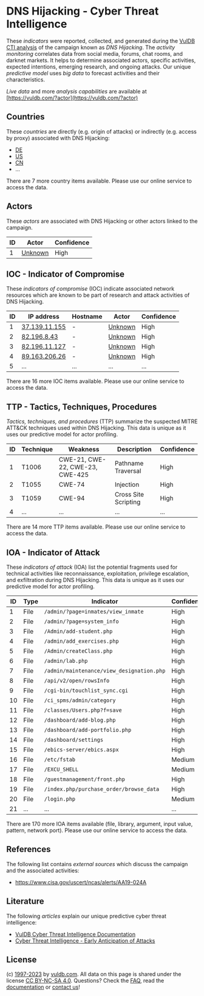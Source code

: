# DNS Hijacking - Cyber Threat Intelligence

These _indicators_ were reported, collected, and generated during the [VulDB CTI analysis](https://vuldb.com/?kb.cti) of the campaign known as _DNS Hijacking_. The _activity monitoring_ correlates data from social media, forums, chat rooms, and darknet markets. It helps to determine associated actors, specific activities, expected intentions, emerging research, and ongoing attacks. Our unique _predictive model_ uses _big data_ to forecast activities and their characteristics.

_Live data_ and more _analysis capabilities_ are available at [https://vuldb.com/?actor](https://vuldb.com/?actor)

## Countries

These _countries_ are directly (e.g. origin of attacks) or indirectly (e.g. access by proxy) associated with DNS Hijacking:

* [DE](https://vuldb.com/?country.de)
* [US](https://vuldb.com/?country.us)
* [CN](https://vuldb.com/?country.cn)
* ...

There are 7 more country items available. Please use our online service to access the data.

## Actors

These _actors_ are associated with DNS Hijacking or other actors linked to the campaign.

ID | Actor | Confidence
-- | ----- | ----------
1 | [Unknown](https://vuldb.com/?actor.unknown) | High

## IOC - Indicator of Compromise

These _indicators of compromise_ (IOC) indicate associated network resources which are known to be part of research and attack activities of DNS Hijacking.

ID | IP address | Hostname | Actor | Confidence
-- | ---------- | -------- | ----- | ----------
1 | [37.139.11.155](https://vuldb.com/?ip.37.139.11.155) | - | [Unknown](https://vuldb.com/?actor.unknown) | High
2 | [82.196.8.43](https://vuldb.com/?ip.82.196.8.43) | - | [Unknown](https://vuldb.com/?actor.unknown) | High
3 | [82.196.11.127](https://vuldb.com/?ip.82.196.11.127) | - | [Unknown](https://vuldb.com/?actor.unknown) | High
4 | [89.163.206.26](https://vuldb.com/?ip.89.163.206.26) | - | [Unknown](https://vuldb.com/?actor.unknown) | High
5 | ... | ... | ... | ...

There are 16 more IOC items available. Please use our online service to access the data.

## TTP - Tactics, Techniques, Procedures

_Tactics, techniques, and procedures_ (TTP) summarize the suspected MITRE ATT&CK techniques used within DNS Hijacking. This data is unique as it uses our predictive model for actor profiling.

ID | Technique | Weakness | Description | Confidence
-- | --------- | -------- | ----------- | ----------
1 | T1006 | CWE-21, CWE-22, CWE-23, CWE-425 | Pathname Traversal | High
2 | T1055 | CWE-74 | Injection | High
3 | T1059 | CWE-94 | Cross Site Scripting | High
4 | ... | ... | ... | ...

There are 14 more TTP items available. Please use our online service to access the data.

## IOA - Indicator of Attack

These _indicators of attack_ (IOA) list the potential fragments used for technical activities like reconnaissance, exploitation, privilege escalation, and exfiltration during DNS Hijacking. This data is unique as it uses our predictive model for actor profiling.

ID | Type | Indicator | Confidence
-- | ---- | --------- | ----------
1 | File | `/admin/?page=inmates/view_inmate` | High
2 | File | `/admin/?page=system_info` | High
3 | File | `/Admin/add-student.php` | High
4 | File | `/admin/add_exercises.php` | High
5 | File | `/Admin/createClass.php` | High
6 | File | `/admin/lab.php` | High
7 | File | `/admin/maintenance/view_designation.php` | High
8 | File | `/api/v2/open/rowsInfo` | High
9 | File | `/cgi-bin/touchlist_sync.cgi` | High
10 | File | `/ci_spms/admin/category` | High
11 | File | `/classes/Users.php?f=save` | High
12 | File | `/dashboard/add-blog.php` | High
13 | File | `/dashboard/add-portfolio.php` | High
14 | File | `/dashboard/settings` | High
15 | File | `/ebics-server/ebics.aspx` | High
16 | File | `/etc/fstab` | Medium
17 | File | `/EXCU_SHELL` | Medium
18 | File | `/guestmanagement/front.php` | High
19 | File | `/index.php/purchase_order/browse_data` | High
20 | File | `/login.php` | Medium
21 | ... | ... | ...

There are 170 more IOA items available (file, library, argument, input value, pattern, network port). Please use our online service to access the data.

## References

The following list contains _external sources_ which discuss the campaign and the associated activities:

* https://www.cisa.gov/uscert/ncas/alerts/AA19-024A

## Literature

The following _articles_ explain our unique predictive cyber threat intelligence:

* [VulDB Cyber Threat Intelligence Documentation](https://vuldb.com/?kb.cti)
* [Cyber Threat Intelligence - Early Anticipation of Attacks](https://www.scip.ch/en/?labs.20201022)

## License

(c) [1997-2023](https://vuldb.com/?kb.changelog) by [vuldb.com](https://vuldb.com/?kb.about). All data on this page is shared under the license [CC BY-NC-SA 4.0](https://creativecommons.org/licenses/by-nc-sa/4.0/). Questions? Check the [FAQ](https://vuldb.com/?kb.faq), read the [documentation](https://vuldb.com/?kb) or [contact us](https://vuldb.com/?contact)!
